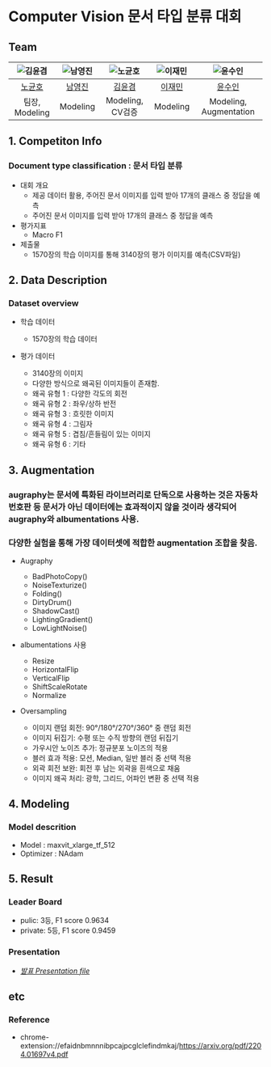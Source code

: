 # Computer Vision 문서 타입 분류 대회

## Team

| ![김윤겸](https://avatars.githubusercontent.com/u/156163982?v=4) | ![남영진](https://avatars.githubusercontent.com/u/156163982?v=4) | ![노균호](https://avatars.githubusercontent.com/u/156163982?v=4) | ![이재민](https://avatars.githubusercontent.com/u/156163982?v=4) | ![윤수인](https://avatars.githubusercontent.com/u/156163982?v=4) |
| :--------------------------------------------------------------: | :--------------------------------------------------------------: | :--------------------------------------------------------------: | :--------------------------------------------------------------: | :--------------------------------------------------------------: |
|            [노균호](https://github.com/UpstageAILab)             |            [남영진](https://github.com/UpstageAILab)             |            [김윤겸](https://github.com/UpstageAILab)             |            [이재민](https://github.com/UpstageAILab)             |            [윤수인](https://github.com/UpstageAILab)             |
|                            팀장, Modeling                             |                            Modeling                           |                         Modeling, CV검증                        |                            Modeling                          |                            Modeling,  Augmentation                  |


## 1. Competiton Info

### Document type classification : 문서 타입 분류

- 대회 개요
     - 제공 데이터 활용, 주어진 문서 이미지를 입력 받아 17개의 클래스 중 정답을 예측
     - 주어진 문서 이미지를 입력 받아 17개의 클래스 중 정답을 예측
- 평가지표
     - Macro F1
- 제출물
     - 1570장의 학습 이미지를 통해 3140장의 평가 이미지를 예측(CSV파일)


## 2. Data Description

### Dataset overview

- 학습 데이터
     - 1570장의 학습 데이터

- 평가 데이터
     - 3140장의 이미지
     - 다양한 방식으로 왜곡된 이미지들이 존재함.
     - 왜곡 유형 1 :  다양한 각도의 회전
     - 왜곡 유형 2 :  좌우/상하 반전
     - 왜곡 유형 3 :  흐릿한 이미지
     - 왜곡 유형 4 :  그림자
     - 왜곡 유형 5 :  겹침/흔들림이 있는 이미지
     - 왜곡 유형 6 :  기타 


## 3. Augmentation

### augraphy는 문서에 특화된 라이브러리로 단독으로 사용하는 것은 자동차번호판 등 문서가 아닌 데이터에는 효과적이지 않을 것이라 생각되어  augraphy와 albumentations 사용.
### 다양한 실험을 통해 가장 데이터셋에 적합한 augmentation 조합을 찾음.

- Augraphy
     - BadPhotoCopy()
     - NoiseTexturize()
     - Folding()
     - DirtyDrum()
     - ShadowCast()
     - LightingGradient()
     - LowLightNoise() 

- albumentations 사용
     - Resize
     - HorizontalFlip
     - VerticalFlip
     - ShiftScaleRotate
     - Normalize

- Oversampling
     - 이미지 랜덤 회전: 90°/180°/270°/360° 중 랜덤 회전
     - 이미지 뒤집기: 수평 또는 수직 방향의 랜덤 뒤집기
     - 가우시안 노이즈 추가: 정규분포 노이즈의 적용
     - 블러 효과 적용: 모션, Median, 일반 블러 중 선택 적용
     - 외곽 회전 보완: 회전 후 남는 외곽을 흰색으로 채움
     - 이미지 왜곡 처리: 광학, 그리드, 어파인 변환 중 선택 적용

 

## 4. Modeling

### Model descrition

- Model : maxvit_xlarge_tf_512 
- Optimizer : NAdam


## 5. Result

### Leader Board

- pulic: 3등, F1 score 0.9634
- private: 5등, F1 score 0.9459 

### Presentation

- [_발표 Presentation file_](https://docs.google.com/presentation/d/1OYKb5oHg4sF1zsmD0uk_fSvYPxf9Soo6icxFd6eUEHk/edit#slide=id.g2b368e284d4_1_75)

## etc



### Reference

- chrome-extension://efaidnbmnnnibpcajpcglclefindmkaj/https://arxiv.org/pdf/2204.01697v4.pdf
